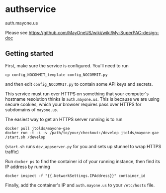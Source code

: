 # authservice

auth.mayone.us

Please see https://github.com/MayOneUS/wiki/wiki/My-SuperPAC-design-doc

## Getting started

First, make sure the service is configured. You'll need to run

    cp config_NOCOMMIT_template config_NOCOMMIT.py

and then edit `config_NOCOMMIT.py` to contain some API keys and secrets.

This service must run over HTTPS on something that your computer's hostname
resolution thinks is `auth.mayone.us`. This is because we are using secure
cookies, which your browser requires pass over HTTPS for subdomains of
`mayone.us`.

The easiest way to get an HTTPS server running is to run

    docker pull jtolds/mayone-gae
    docker run -t -i -v /path/to/your/checkout:/develop jtolds/mayone-gae /start.sh /develop

(`start.sh` runs `dev_appserver.py` for you and sets up stunnel to wrap HTTPS
 traffic)

Run `docker ps` to find the container id of your running instance, then find
its IP address by running

    docker inspect -f "{{.NetworkSettings.IPAddress}}" container_id

Finally, add the container's IP and `auth.mayone.us` to your `/etc/hosts` file.
